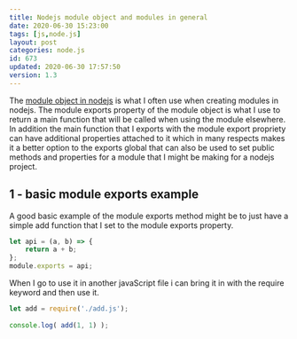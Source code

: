 ```yaml
---
title: Nodejs module object and modules in general
date: 2020-06-30 15:23:00
tags: [js,node.js]
layout: post
categories: node.js
id: 673
updated: 2020-06-30 17:57:50
version: 1.3
---
```


The [module object in nodejs](https://nodejs.org/docs/latest-v8.x/api/modules.html#modules_module_exports) is what I often use when creating modules in nodejs. The module exports property of the module object is what I use to return a main function that will be called when using the module elsewhere. In addition the main function that I exports with the module export propriety can have additional properties attached to it which in many respects makes it a better option to the exports global that can also be used to set public methods and properties for a module that I might be making for a nodejs project.

<!-- more -->

## 1 - basic module exports example

A good basic example of the module exports method might be to just have a simple add function that I set to the module exports property. 

```js
let api = (a, b) => {
    return a + b;
};
module.exports = api;
```

When I go to use it in another javaScript file i can bring it in with the require keyword and then use it.

```js
let add = require('./add.js');
 
console.log( add(1, 1) ); 
```